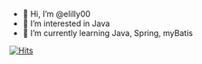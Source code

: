 - 👋 Hi, I’m @elilly00
- 👀 I’m interested in Java
- 🌱 I’m currently learning Java, Spring, myBatis


<!---
elilly00/elilly00 is a ✨ special ✨ repository because its `README.md` (this file) appears on your GitHub profile.
You can click the Preview link to take a look at your changes.
--->
[![Hits](https://hits.seeyoufarm.com/api/count/incr/badge.svg?url=https%3A%2F%2Fgithub.com%2Felilly00%2Felilly00.git&count_bg=%239AA5D5&title_bg=%239A9696&icon=diaspora.svg&icon_color=%23E7E7E7&title=view&edge_flat=false)](https://hits.seeyoufarm.com)
